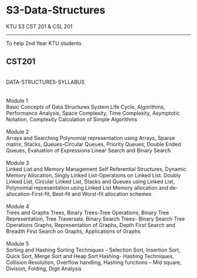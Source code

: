 # S3-Data-Structures
KTU S3 CST 201 & CSL 201
<br>
<hr>
To help 2nd Year KTU students
<h2>CST201</h2><br>
DATA-STRUCTURES-SYLLABUS<br>
<br><br>
Module 1
<br>
Basic Concepts of Data Structures
System Life Cycle, Algorithms, Performance Analysis, Space Complexity, Time Complexity,
Asymptotic Notation, Complexity Calculation of Simple Algorithms
<br><br>
Module 2
<br>
Arrays and Searching
Polynomial representation using Arrays, Sparse matrix, Stacks, Queues-Circular Queues, Priority
Queues, Double Ended Queues, Evaluation of Expressions
Linear Search and Binary Search
<br><br>
Module 3
<br>
Linked List and Memory Management
Self Referential Structures, Dynamic Memory Allocation, Singly Linked List-Operations on
Linked List. Doubly Linked List, Circular Linked List, Stacks and Queues using Linked List,
Polynomial representation using Linked List
Memory allocation and de-allocation-First-fit, Best-fit and Worst-fit allocation schemes
<br><br>
Module 4
<br>
Trees and Graphs
Trees, Binary Trees-Tree Operations, Binary Tree Representation, Tree Traversals, Binary Search
Trees- Binary Search Tree Operations
Graphs, Representation of Graphs, Depth First Search and Breadth First Search on Graphs,
Applications of Graphs
<br><br>
Module 5
<br>
Sorting and Hashing
Sorting Techniques – Selection Sort, Insertion Sort, Quick Sort, Merge Sort and Heap Sort
Hashing- Hashing Techniques, Collision Resolution, Overflow handling, Hashing functions –
Mid square, Division, Folding, Digit Analysis
<br>
